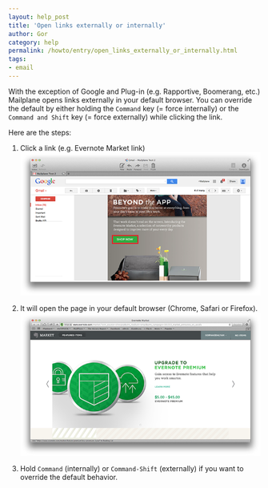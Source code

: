 ```yaml
---
layout: help_post
title: 'Open links externally or internally'
author: Gor
category: help
permalink: /howto/entry/open_links_externally_or_internally.html
tags:
- email
---
```


With the exception of Google and Plug-in (e.g. Rapportive, Boomerang, etc.) Mailplane opens links externally in your default browser. You can override the default by either holding the `Command` key (= force internally) or the `Command and Shift` key (= force externally) while clicking the link.

Here are the steps:

1. Click a link (e.g. Evernote Market link)<br/>
	![screen1](/assets/howto/2013-11-14-open_links_externally_or_internally/screen1.png)

2. It will open the page in your default browser (Chrome, Safari or Firefox).<br/>
	![screen2](/assets/howto/2013-11-14-open_links_externally_or_internally/screen2.png)

3. Hold `Command` (internally) or `Command-Shift` (externally) if you want to override the default behavior.
